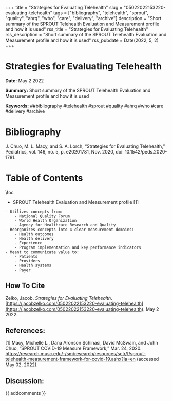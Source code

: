 +++
title = "Strategies for Evaluating Telehealth"
slug = "05022022153220-evaluating-telehealth"
tags = ["bibliography", "telehealth", "sprout", "quality", "ahrq", "who", "care", "delivery", "archive"]
description = "Short summary of the SPROUT Telehealth Evaluation and Measurement profile and how it is used"
rss_title = "Strategies for Evaluating Telehealth"
rss_description = "Short summary of the SPROUT Telehealth Evaluation and Measurement profile and how it is used"
rss_pubdate = Date(2022, 5, 2)
+++



Strategies for Evaluating Telehealth
=========

**Date:** May 2 2022

**Summary:** Short summary of the SPROUT Telehealth Evaluation and Measurement profile and how it is used

**Keywords:** ##bibliography #telehealth #sprout #quality #ahrq #who #care #delivery #archive

Bibliography
==========

J. Chuo, M. L. Macy, and S. A. Lorch, “Strategies for Evaluating Telehealth,” Pediatrics, vol. 146, no. 5, p. e20201781, Nov. 2020, doi: 10.1542/peds.2020-1781.

Table of Contents
=========

\toc

  * SPROUT Telehealth Evaluation and Measurement profile [1]

```
- Utilizes concepts from:
	- National Quality Forum
	- World Health Organization
	- Agency for Healthcare Research and Quality
- Reorganizes concepts into 4 clear measurement domains:
	- Health outcomes
	- Health delivery
	- Experience
	- Program implementation and key performance indicators 
- Meant to communicate value to:
	- Patients
	- Providers
	- Health systems
	- Payer
```
## How To Cite

 Zelko, Jacob. _Strategies for Evaluating Telehealth_. [https://jacobzelko.com/05022022153220-evaluating-telehealth](https://jacobzelko.com/05022022153220-evaluating-telehealth). May 2 2022.
## References:

[1] Macy, Michelle L., Dana Aronson Schinasi, David McSwain, and John Chuo, “SPROUT COVID-19 Measure Framework,” Mar. 24, 2020. https://research.musc.edu/-/sm/research/resources/sctr/f/sprout-telehealth-measurement-framework-for-covid-19.ashx?la=en (accessed May 02, 2022).
## Discussion: 

{{ addcomments }}
